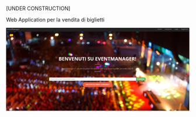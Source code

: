 [UNDER CONSTRUCTION]

Web Application per la vendita di biglietti

![Home Page](/src/main/webapp/WEB-INF/resources/img/em.PNG)

